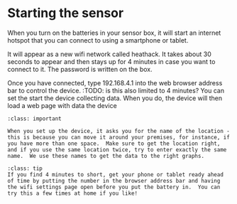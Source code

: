 # Starting the sensor

When you turn on the batteries in your sensor box, it will start an internet hotspot that you can connect to using
a smartphone or tablet.  

It will appear as a new wifi network called heathack.  It takes about 30 seconds to appear and then stays up for 4 minutes in case you want to connect to it.  The password is written on the box.

Once you have connected, type 192.168.4.1 into the web browser address bar to control the device.  :TODO: is this also limited to 4 minutes?  You can set the start the device collecting data.  When you do, the device will then load a web page with data the device 

```{admonition} Important
:class: important

When you set up the device, it asks you for the name of the location - this is because you can move it around your premises, for instance, if you have more than one space.  Make sure to get the location right, and if you use the same location twice, try to enter exactly the same name.  We use these names to get the data to the right graphs.
```
```{admonition} Tip
:class: tip
If you find 4 minutes to short, get your phone or tablet ready ahead of time by putting the number in the browser address bar and having the wifi settings page open before you put the battery in.  You can try this a few times at home if you like!
```



